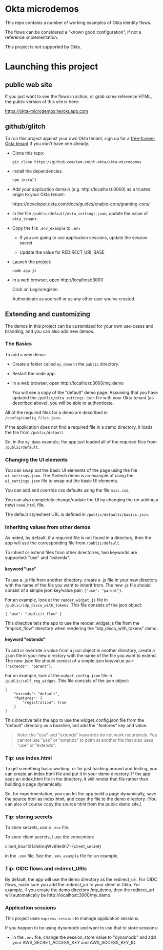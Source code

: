 # Okta microdemos

This repo contains a number of working examples of Okta identity flows.

The flows can be considered a "known good configuration", if not a reference implementation.

This project is *not* supported by Okta.

# Launching this project

## public web site

If you just want to see the flows in action, or grab some reference HTML, the public version of this site is here:

https://okta-microdemos.herokuapp.com

## github/glitch

To run this project against your own Okta tenant, sign up for a [free-forever Okta tenant](https://developer.okta.com) if you don't have one already.

*   Clone this repo:

    `git clone https://github.com/tom-smith-okta/okta-microdemos`

*   Install the dependencies:

    `npm install`

*   Add your application domain (e.g. http://localhost:3000) as a trusted origin to your Okta tenant:

    https://developer.okta.com/docs/guides/enable-cors/granting-cors/

*   In the file `/public/default/okta_settings.json`, update the value of `okta_tenant`.

*   Copy the file `.env_example` to `.env`

    *   If you are going to use application sessions, update the session secret.

    *   Update the value for REDIRECT_URI_BASE

*   Launch the project:

    `node app.js`

*   In a web browser, open http://localhost:3000

    Click on Login/register.

    Authenticate as yourself or as any other user you've created.

## Extending and customizing

The demos in this project can be customized for your own use-cases and branding, and you can also add new demos.

### The Basics

To add a new demo:

*   Create a folder called `my_demo` in the `public` directory.

*   Restart the node app.

*   In a web browser, open http://localhost:3000/my_demo

    You will see a copy of the "default" demo page. Assuming that you have updated the `/public/okta_settings.json` file with your Okta tenant (as described above), you will be able to authenticate.

All of the required files for a demo are described in `/config/config_files.json`.

If the application does not find a required file in a demo directory, it loads the file from `/public/default`.

So, in the `my_demo` example, the app just loaded all of the required files from `/public/default`.

### Changing the UI elements

You can swap out the basic UI elements of the page using the file `ui_settings.json`. The /fintech demo is an example of using the `ui_settings.json` file to swap out the basic UI elements.

You can add and override css defaults using the file `misc.css`.

You can also completely change/update the UI by changing the (or adding a new) `home.html` file.

The default stylesheet URL is defined in `/public/defaults/basics.json`.

### Inheriting values from other demos

As noted, by default, if a required file is not found in a directory, then the app will use the corresponding file from `/public/default`.

To inherit or extend files from other directories, two keywords are supported: "use" and "extends".

#### keyword "use"
To use a .js file from another directory, create a .js file in your new directory with the name of the file you want to inherit from. The new .js file should consist of a simple json key/value pair: `{"use": "parent"}`.

For an example, look at the `render_widget.js` file in `/public/idp_disco_with_tokens`. This file consists of the json object:

`
{ "use": "implicit_flow" }
`

This directive tells the app to use the render_widget.js file from the "implicit_flow" directory when rendering the "idp_disco_with_tokens" demo.

#### keyword "extends"

To add or override a value from a json object in another directory, create a .json file in your new directory with the name of the file you want to extend. The new .json file should consist of a simple json key/value pair: `{"extends": "parent"}`.

For an example, look at the `widget_config.json` file in `/public/self_reg_widget`. This file consists of the json object:

```
{
	"extends": "default",
	"features": {
		"registration": true
	}
}
```

This directive tells the app to use the widget_config.json file from the "default" directory as a baseline, but add the "features" key and value.

> Note: the "use" and "extends" keywords do not work recursively. You cannot use "use" or "extends" to point at another file that also uses "use" or "extends".

### Tip: use index.html

To get something basic working, or for just hacking around and testing, you can create an index.html file and put it in your demo directory. If the app sees an index.html file in the directory, it will render that file rather than building a page dynamically.

So, for experimentation, you can let the app build a page dynamically, save the source html as index.html, and copy the file to the demo directory. (You can also of course copy the source html from the public demo site.)

### Tip: storing secrets

To store secrets, use a `.env` file.

To store client secrets, I use the convention:

client_0oar121ah8mqWv9Re0h7={client_secret}

in the `.env` file. See the `.env_example` file for an example.

### Tip: OIDC flows and redirect_URIs

By default, the app will use the demo directory as the redirect_uri. For OIDC flows, make sure you add the redirect_uri to your client in Okta. For example, if you create the demo directory /my_demo, then the redirect_uri will automatically be http://localhost:3000/my_demo.

### Application sessions

This project uses `express-session` to manage application sessions.

If you happen to be using dynamodb and want to use that to store sessions:

*   in the `.env` file, change the session_store value to "dynamodb" and add your AWS_SECRET_ACCESS_KEY and AWS_ACCESS_KEY_ID.
